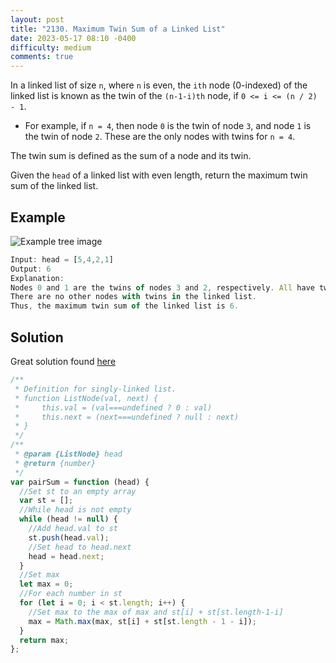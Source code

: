 ```yaml
---
layout: post
title: "2130. Maximum Twin Sum of a Linked List"
date: 2023-05-17 08:10 -0400
difficulty: medium
comments: true
---
```


In a linked list of size `n`, where `n` is even, the `ith` node (0-indexed) of the linked list is known as the twin of the `(n-1-i)th` node, if `0 <= i <= (n / 2) - 1`.

- For example, if `n = 4`, then node `0` is the twin of node `3`, and node `1` is the twin of node `2`. These are the only nodes with twins for `n = 4`.

The twin sum is defined as the sum of a node and its twin.

Given the `head` of a linked list with even length, return the maximum twin sum of the linked list.

## Example

<img src="{{ site.baseurl }}/assets/images/may-17.png" alt="Example tree image"  style="max-width:300px" />

```javascript
Input: head = [5,4,2,1]
Output: 6
Explanation:
Nodes 0 and 1 are the twins of nodes 3 and 2, respectively. All have twin sum = 6.
There are no other nodes with twins in the linked list.
Thus, the maximum twin sum of the linked list is 6.
```

## Solution

Great solution found [here](https://leetcode.com/problems/maximum-twin-sum-of-a-linked-list/solutions/1728750/beginner-friendly-java-javascript-python-solution/)

```javascript
/**
 * Definition for singly-linked list.
 * function ListNode(val, next) {
 *     this.val = (val===undefined ? 0 : val)
 *     this.next = (next===undefined ? null : next)
 * }
 */
/**
 * @param {ListNode} head
 * @return {number}
 */
var pairSum = function (head) {
  //Set st to an empty array
  var st = [];
  //While head is not empty
  while (head != null) {
    //Add head.val to st
    st.push(head.val);
    //Set head to head.next
    head = head.next;
  }
  //Set max
  let max = 0;
  //For each number in st
  for (let i = 0; i < st.length; i++) {
    //Set max to the max of max and st[i] + st[st.length-1-i]
    max = Math.max(max, st[i] + st[st.length - 1 - i]);
  }
  return max;
};
```
